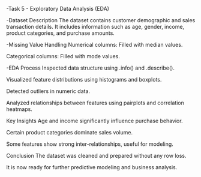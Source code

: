 -Task 5 - Exploratory Data Analysis (EDA)

-Dataset Description
The dataset contains customer demographic and sales transaction details.
It includes information such as age, gender, income, product categories, and purchase amounts.

-Missing Value Handling
Numerical columns: Filled with median values.

Categorical columns: Filled with mode values.

-EDA Process
Inspected data structure using .info() and .describe().

Visualized feature distributions using histograms and boxplots.

Detected outliers in numeric data.

Analyzed relationships between features using pairplots and correlation heatmaps.

Key Insights
Age and income significantly influence purchase behavior.

Certain product categories dominate sales volume.

Some features show strong inter-relationships, useful for modeling.

Conclusion
The dataset was cleaned and prepared without any row loss.

It is now ready for further predictive modeling and business analysis.
